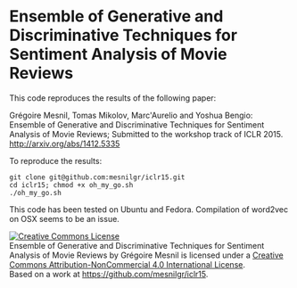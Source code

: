 Ensemble of Generative and Discriminative Techniques for Sentiment Analysis of Movie Reviews
============================================================================================

This code reproduces the results of the following paper:

Grégoire Mesnil, Tomas Mikolov, Marc'Aurelio and Yoshua Bengio: Ensemble of Generative and Discriminative Techniques for Sentiment Analysis of Movie Reviews; Submitted to the workshop track of ICLR 2015. http://arxiv.org/abs/1412.5335

To reproduce the results:

```
git clone git@github.com:mesnilgr/iclr15.git
cd iclr15; chmod +x oh_my_go.sh
./oh_my_go.sh
```

This code has been tested on Ubuntu and Fedora. Compilation of word2vec on OSX seems to be an issue.

<a rel="license" href="http://creativecommons.org/licenses/by-nc/4.0/"><img alt="Creative Commons License" style="border-width:0" src="https://i.creativecommons.org/l/by-nc/4.0/88x31.png" /></a><br /><span xmlns:dct="http://purl.org/dc/terms/" property="dct:title">Ensemble of Generative and Discriminative Techniques for Sentiment Analysis of Movie Reviews</span> by <span xmlns:cc="http://creativecommons.org/ns#" property="cc:attributionName">Grégoire Mesnil</span> is licensed under a <a rel="license" href="http://creativecommons.org/licenses/by-nc/4.0/">Creative Commons Attribution-NonCommercial 4.0 International License</a>.<br />Based on a work at <a xmlns:dct="http://purl.org/dc/terms/" href="https://github.com/mesnilgr/iclr15" rel="dct:source">https://github.com/mesnilgr/iclr15</a>.

